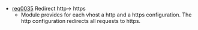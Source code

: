 * [req0035](https://github.com/DomainDrivenArchitecture/ddaRequirement/blob/master/en/requirements/req0035.md) Redirect http-> https
  * Module provides for each vhost a http and a https configuration. The http configuration redirects all requests to https.